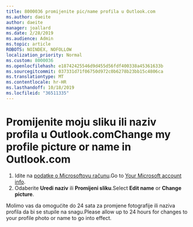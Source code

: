 ```yaml
---
title: 8000036 promijenite pic/name profila u Outlook.com
ms.author: daeite
author: daeite
manager: joallard
ms.date: 2/28/2019
ms.audience: Admin
ms.topic: article
ROBOTS: NOINDEX, NOFOLLOW
localization_priority: Normal
ms.custom: 8000036
ms.openlocfilehash: e18742425546d9d455d56fdf400338a45361633b
ms.sourcegitcommit: 037331d71f06750d972c0b6278b23bb15c4806ca
ms.translationtype: MT
ms.contentlocale: hr-HR
ms.lasthandoff: 10/18/2019
ms.locfileid: "36511335"
---
```

# <a name="change-my-profile-picture-or-name-in-outlookcom"></a><span data-ttu-id="55884-102">Promijenite moju sliku ili naziv profila u Outlook.com</span><span class="sxs-lookup"><span data-stu-id="55884-102">Change my profile picture or name in Outlook.com</span></span>

1. <span data-ttu-id="55884-103">Idite na [podatke o Microsoftovu računu](https://go.microsoft.com/fwlink/p/?linkid=860841).</span><span class="sxs-lookup"><span data-stu-id="55884-103">Go to [Your Microsoft account info](https://go.microsoft.com/fwlink/p/?linkid=860841).</span></span>
1. <span data-ttu-id="55884-104">Odaberite **Uredi naziv** ili **Promijeni sliku**.</span><span class="sxs-lookup"><span data-stu-id="55884-104">Select **Edit name** or **Change picture**.</span></span>

<span data-ttu-id="55884-105">Molimo vas da omogućite do 24 sata za promjene fotografije ili naziva profila da bi se stupile na snagu.</span><span class="sxs-lookup"><span data-stu-id="55884-105">Please allow up to 24 hours for changes to your profile photo or name to go into effect.</span></span>